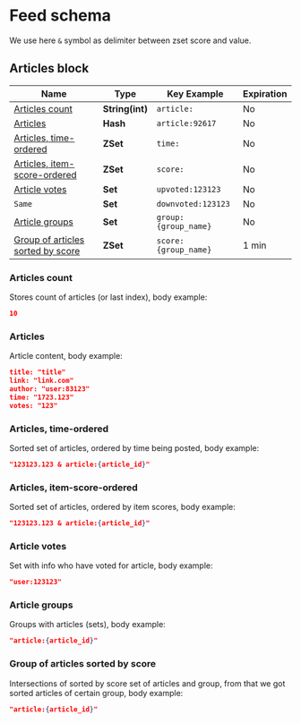 # Feed schema

We use here `&` symbol as delimiter between zset score and value.

## Articles block

| Name                                                                    | Type            | Key Example          | Expiration |
| ----------------------------------------------------------------------- | --------------- | -------------------- | ---------- |
| [Articles count](#articles-count)                                       | **String(int)** | `article:`           | No         |
| [Articles](#articles)                                                   | **Hash**        | `article:92617`      | No         |
| [Articles, time-ordered](#articles-time-ordered)                        | **ZSet**        | `time:`              | No         |
| [Articles, item-score-ordered](#articles-item-score-ordered)            | **ZSet**        | `score:`             | No         |
| [Article votes](#article-votes)                                         | **Set**         | `upvoted:123123`     | No         |
| `Same`                                                                  | **Set**         | `downvoted:123123`   | No         |
| [Article groups](#article-groups)                                       | **Set**         | `group:{group_name}` | No         |
| [Group of articles sorted by score](#group-of-articles-sorted-by-score) | **ZSet**        | `score:{group_name}` | 1 min      |

### Articles count

Stores count of articles (or last index), body example:

```json
10
```

### Articles

Article content, body example:

```json
title: "title"
link: "link.com"
author: "user:83123"
time: "1723.123"
votes: "123"
```

### Articles, time-ordered

Sorted set of articles, ordered by time being posted, body example:

```json
"123123.123 & article:{article_id}"
```

### Articles, item-score-ordered

Sorted set of articles, ordered by item scores, body example:

```json
"123123.123 & article:{article_id}"
```

### Article votes

Set with info who have voted for article, body example:

```json
"user:123123"
```

### Article groups

Groups with articles (sets), body example:

```json
"article:{article_id}"
```

### Group of articles sorted by score

Intersections of sorted by score set of articles and group, from that we got
sorted articles of certain group, body example:

```json
"article:{article_id}"
```
